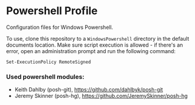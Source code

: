Powershell Profile
==================

Configuration files for Windows Powershell.

To use, clone this repository to a `WindowsPowershell` directory in the default documents location. Make sure script execution is allowed - if there's an error, open an administration prompt and run the following command:

    Set-ExecutionPolicy RemoteSigned

### Used powershell modules:

 - Keith Dahlby (posh-git), https://github.com/dahlbyk/posh-git
 - Jeremy Skinner (posh-hg), https://github.com/JeremySkinner/posh-hg